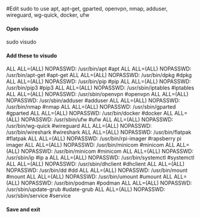 #Edit sudo to use apt, apt-get, gparted, openvpn, nmap, adduser, wireguard, wg-quick, docker, ufw

#### Open visudo
sudo visudo

#### Add these to visudo
ALL ALL=(ALL) NOPASSWD: /usr/bin/apt        #apt
ALL ALL=(ALL) NOPASSWD: /usr/bin/apt-get    #apt-get
ALL ALL=(ALL) NOPASSWD: /usr/bin/dpkg       #dpkg
ALL ALL=(ALL) NOPASSWD: /usr/bin/pip        #pip
ALL ALL=(ALL) NOPASSWD: /usr/bin/pip3       #pip3
ALL ALL=(ALL) NOPASSWD: /usr/sbin/iptables  #iptables
ALL ALL=(ALL) NOPASSWD: /usr/sbin/openvpn   #openvpn
ALL ALL=(ALL) NOPASSWD: /usr/sbin/adduser   #adduser
ALL ALL=(ALL) NOPASSWD: /usr/bin/nmap       #nmap
ALL ALL=(ALL) NOPASSWD: /usr/sbin/gparted   #gparted
ALL ALL=(ALL) NOPASSWD: /usr/bin/docker     #docker
ALL ALL=(ALL) NOPASSWD: /usr/sbin/ufw       #ufw
ALL ALL=(ALL) NOPASSWD: /usr/bin/wg-quick   #wireguard
ALL ALL=(ALL) NOPASSWD: /usr/bin/wireshark  #wireshark
ALL ALL=(ALL) NOPASSWD: /usr/bin/flatpak    #flatpak
ALL ALL=(ALL) NOPASSWD: /usr/bin/rpi-imager #rapsberry pi imager
ALL ALL=(ALL) NOPASSWD: /usr/bin/minicom    #minicom
ALL ALL=(ALL) NOPASSWD: /usr/bin/minicom    #minicom
ALL ALL=(ALL) NOPASSWD: /usr/sbin/ip        #ip a
ALL ALL=(ALL) NOPASSWD: /usr/bin/systemctl  #systemctl
ALL ALL=(ALL) NOPASSWD: /usr/sbin/dhclient  #dhclient
ALL ALL=(ALL) NOPASSWD: /usr/bin/dd         #dd
ALL ALL=(ALL) NOPASSWD: /usr/bin/mount      #mount
ALL ALL=(ALL) NOPASSWD: /usr/bin/umount     #umount
ALL ALL=(ALL) NOPASSWD: /usr/bin/podman     #podman
ALL ALL=(ALL) NOPASSWD: /usr/sbin/update-grub   #udate-grub
ALL ALL=(ALL) NOPASSWD: /usr/sbin/service   #service

#### Save and exit
